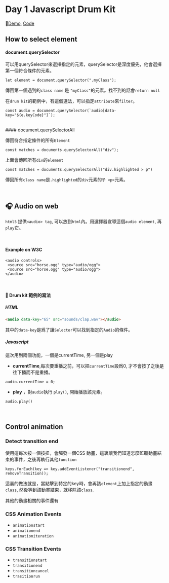 # Day 1 Javascript Drum Kit


🥁[Demo](https://skyying.github.io/Javascript-30/01%20-%20JavaScript%20Drum%20Kit/index-START.html), [Code](https://github.com/skyying/Javascript-30/tree/master/01%20-%20JavaScript%20Drum%20Kit)

## How to select element

#### document.querySelector

可以用querySelector來選擇指定的元素，querySelector是深度優先，他會選擇第一個符合條件的元素。

```
let element = document.querySelector(".myClass");
```
傳回第一個遇到的`class name` 是 `"myClass"`的元素。找不到的話會`return null`


在`drum kit`的範例中，有這個選法，可以指定`attribute`來`filter`。

```
const audio = document.querySelector(`audio[data-key="${e.keyCode}"]`);
```
<br>
#### document.querySelectorAll

傳回符合指定條件的所有`Element`

```
const matches = documents.querySelectorAll("div");
```

上面會傳回所有`div`的`element`

```
const matches = documents.querySelectorAll("div.highlighted > p")
```

傳回所有`class name`是`.highlighted`的`div`元素的`子 <p>`元素。

<br>

## 🎧 Audio on web

`html5` 提供`<audio> tag`, 可以放到`html`內。用選擇器宣導這個`audio element`, 再`play`它。

<br>

#### Example on W3C

```
<audio controls>
 <source src="horse.ogg" type="audio/ogg">
 <source src="horse.ogg" type="audio/ogg">
</audio>
```

<br>

#### 🥁 Drum kit 範例的寫法

##### HTML

```html
<audio data-key="65" src="sounds/clap.wav"></audio>
```
其中的`data-key`是爲了讓`Selector`可以找到指定的`Audio`的條件。

##### Javascript

這次用到兩個功能，一個是currentTime, 另一個是play

* **currentTime**,每次要重播之前，可以把`currentTime`設爲0, 才不會按了之後是往下播而不是重播。

```
audio.currentTime = 0;
```

* **play** ，對`audio`執行 `play()`, 開始播放該元素。

```
audio.play()
```

<br/>


## Control animation

### Detect transition end


使用這每次按一個按扭，會觸發一個CSS 動畫，這裏讓我們知道怎麼監聽動畫結束的事件，之後再執行其他`function`

```
keys.forEach(key => key.addEventListener("transitionend", removeTransition));

```

這裏的做法就是，當點擊到特定的key時，會再該`element`上加上指定的動畫`class`, 然後等到該動畫結束，就移除該`class`. 

其他的動畫相關的事件還有	

### CSS Animation Events

* `animationstart`
* `animationend`
* `animationiteration`

### CSS Transition Events

* `transitionstart`
* `transitionend`
* `transitioncancel`
* `trasitionrun`
